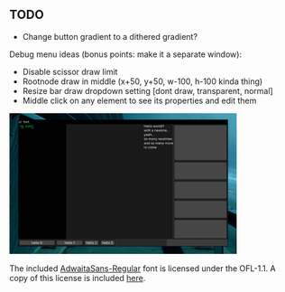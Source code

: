 ## TODO
- Change button gradient to a dithered gradient?

Debug menu ideas (bonus points: make it a separate window):
- Disable scissor draw limit
- Rootnode draw in middle (x+50, y+50, w-100, h-100 kinda thing)
- Resize bar draw dropdown setting [dont draw, transparent, normal]
- Middle click on any element to see its properties and edit them

<img src="screenshot.png" width="80%"></img>

The included [AdwaitaSans-Regular](ui/fonts/Adwaita/AdwaitaSans-Regular.ttf) font is licensed under the OFL-1.1. A copy of this license is included [here](ui/fonts/Adwaita/LICENSE).
